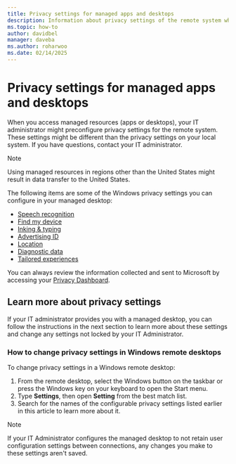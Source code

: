 ```yaml
---
title: Privacy settings for managed apps and desktops
description: Information about privacy settings of the remote system when using managed apps and desktops.
ms.topic: how-to
author: davidbel
manager: daveba
ms.author: roharwoo
ms.date: 02/14/2025
---
```

# Privacy settings for managed apps and desktops

When you access managed resources (apps or desktops), your IT administrator might preconfigure privacy settings for the remote system. These settings might be different than the privacy settings on your local system. If you have questions, contact your IT administrator.

>[!NOTE]
> Using managed resources in regions other than the United States might result in data transfer to the United States.

The following items are some of the Windows privacy settings you can configure in your managed desktop:

- [Speech recognition](https://go.microsoft.com/fwlink/?linkid=874646)
- [Find my device](https://go.microsoft.com/fwlink/?linkid=533063)
- [Inking & typing](https://go.microsoft.com/fwlink/?linkid=874646)
- [Advertising ID](https://go.microsoft.com/fwlink/?linkid=838419)
- [Location](https://go.microsoft.com/fwlink/?linkid=529987)
- [Diagnostic data](https://go.microsoft.com/fwlink/?linkid=614828)
- [Tailored experiences](https://go.microsoft.com/fwlink/?linkid=614828)

You can always review the information collected and sent to Microsoft by accessing your [Privacy Dashboard](https://go.microsoft.com/fwlink/?linkid=864206).

## Learn more about privacy settings

If your IT administrator provides you with a managed desktop, you can follow the instructions in the next section to learn more about these settings and change any settings not locked by your IT Administrator.

### How to change privacy settings in Windows remote desktops

To change privacy settings in a Windows remote desktop:

1. From the remote desktop, select the Windows button on the taskbar or press the Windows key on your keyboard to open the Start menu.
2. Type **Settings**, then open **Setting** from the best match list.
3. Search for the names of the configurable privacy settings listed earlier in this article to learn more about it.

>[!NOTE]
> If your IT Administrator configures the managed desktop to not retain user configuration settings between connections, any changes you make to these settings aren't saved.
